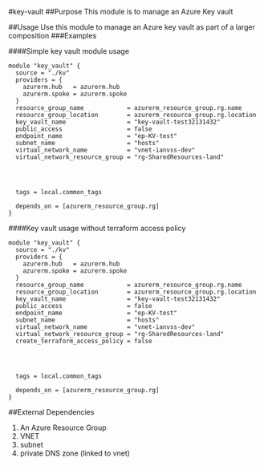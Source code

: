 #key-vault
##Purpose
This module is to manage an Azure Key vault

##Usage
Use this module to manage an Azure key vault as part of a larger composition
###Examples

####Simple key vault module usage

```
module "key_vault" {
  source = "./kv"
  providers = {
    azurerm.hub   = azurerm.hub
    azurerm.spoke = azurerm.spoke
  }
  resource_group_name            = azurerm_resource_group.rg.name
  resource_group_location        = azurerm_resource_group.rg.location
  key_vault_name                 = "key-vault-test32131432"
  public_access                  = false
  endpoint_name                  = "ep-KV-test"
  subnet_name                    = "hosts"
  virtual_network_name           = "vnet-ianvss-dev"
  virtual_network_resource_group = "rg-SharedResources-land"




  tags = local.common_tags

  depends_on = [azurerm_resource_group.rg]
}
```

####Key vault usage without terraform access policy

```
module "key_vault" {
  source = "./kv"
  providers = {
    azurerm.hub   = azurerm.hub
    azurerm.spoke = azurerm.spoke
  }
  resource_group_name            = azurerm_resource_group.rg.name
  resource_group_location        = azurerm_resource_group.rg.location
  key_vault_name                 = "key-vault-test32131432"
  public_access                  = false
  endpoint_name                  = "ep-KV-test"
  subnet_name                    = "hosts"
  virtual_network_name           = "vnet-ianvss-dev"
  virtual_network_resource_group = "rg-SharedResources-land"
  create_terraform_access_policy = false




  tags = local.common_tags

  depends_on = [azurerm_resource_group.rg]
}
```

##External Dependencies

1. An Azure Resource Group
2. VNET
3. subnet
4. private DNS zone (linked to vnet)
